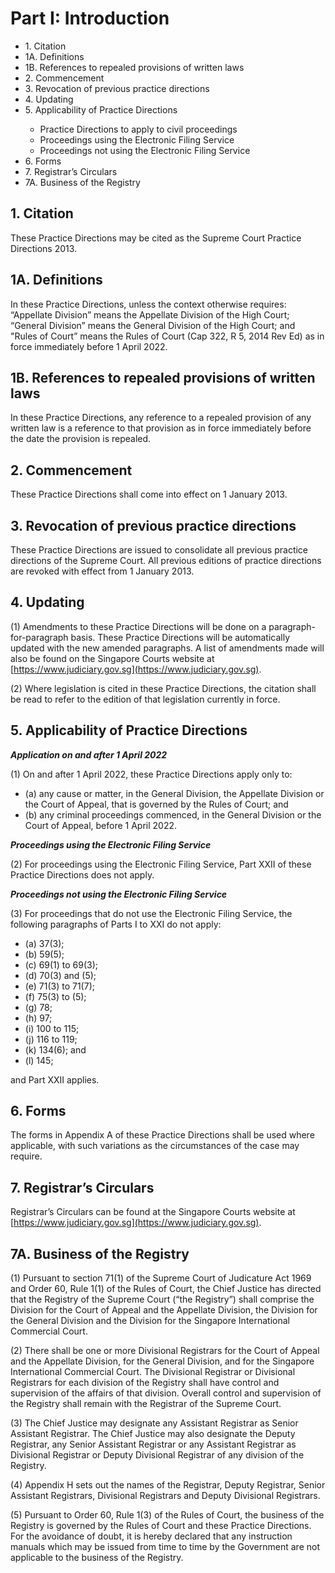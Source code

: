 # Part I: Introduction

<ul type="*">
	<li>1. Citation</li>
	<li>1A. Definitions</li>
    <li>1B. References to repealed provisions of written laws</li>
	<li>2. Commencement</li>
	<li>3. Revocation of previous practice directions</li>
	<li>4. Updating</li>
	<li>5. Applicability of Practice Directions</li>
		<ul>
			<li>Practice Directions to apply to civil proceedings</li>
			<li>Proceedings using the Electronic Filing Service</li>
			<li>Proceedings not using the Electronic Filing Service</li>
		</ul>
	<li>6. Forms</li>
	<li>7. Registrar’s Circulars</li>
	<li>7A. Business of the Registry  </li>
</ul>


## 1. Citation

These Practice Directions may be cited as the Supreme Court Practice Directions 2013.

## 1A. Definitions

In these Practice Directions, unless the context otherwise requires:<br>
 “Appellate Division” means the Appellate Division of the High Court;<br>
 “General Division” means the General Division of the High Court; and<br>
 "Rules of Court” means the Rules of Court (Cap 322, R 5, 2014 Rev Ed) as in force immediately before 1 April 2022.

## 1B. References to repealed provisions of written laws

In these Practice Directions, any reference to a repealed provision of any written law is a reference to that provision as in force immediately before the date the provision is repealed.

## 2. Commencement

These Practice Directions shall come into effect on 1 January 2013.

## 3. Revocation of previous practice directions

These Practice Directions are issued to consolidate all previous practice directions of the Supreme Court.  All previous editions of practice directions are revoked with effect from 1 January 2013.

## 4. Updating

(1) Amendments to these Practice Directions will be done on a paragraph-for-paragraph basis.  These Practice Directions will be automatically updated with the new amended paragraphs.  A list of amendments made will also be found on the Singapore Courts website at [https://www.judiciary.gov.sg](https://www.judiciary.gov.sg).


(2) Where legislation is cited in these Practice Directions, the citation shall be read to refer to the edition of that legislation currently in force.

## 5. Applicability of Practice Directions

***Application on and after 1 April 2022***

(1) On and after 1 April 2022, these Practice Directions apply only to:

<ul type="*">

<li>(a) any cause or matter, in the General Division, the Appellate Division or the Court of Appeal, that is governed by the Rules of Court; and</li>

<li>(b) any criminal proceedings commenced, in the General Division or the Court of Appeal, before 1 April 2022.</li>

</ul>

***Proceedings using the Electronic Filing Service***

(2) For proceedings using the Electronic Filing Service, Part XXII of these Practice Directions does not apply.

***Proceedings not using the Electronic Filing Service***

(3) For proceedings that do not use the Electronic Filing Service, the following paragraphs of Parts I to XXI do not apply:

<ul type='*'>
	<li>(a) 37(3);</li>
	<li>(b) 59(5);</li>
	<li>(c) 69(1) to 69(3);</li>
	<li>(d) 70(3) and (5);</li>
	<li>(e) 71(3) to 71(7);</li>
	<li>(f) 75(3) to (5);</li>
	<li>(g) 78;</li>
	<li>(h) 97;</li>
	<li>(i) 100 to 115;</li>
	<li>(j) 116 to 119;</li>
	<li>(k) 134(6); and</li>
	<li>(l) 145;</li>
</ul>


and Part XXII applies.

## 6. Forms

The forms in Appendix A of these Practice Directions shall be used where applicable, with such variations as the circumstances of the case may require.

## 7. Registrar’s Circulars

Registrar’s Circulars can be found at the Singapore Courts website at [https://www.judiciary.gov.sg](https://www.judiciary.gov.sg).

## 7A. Business of the Registry

(1) Pursuant to section 71(1) of the Supreme Court of Judicature Act 1969 and Order 60, Rule 1(1) of the Rules of Court, the Chief Justice has directed that the Registry of the Supreme Court (“the Registry”) shall comprise the Division for the Court of Appeal and the Appellate Division, the Division for the General Division and the Division for the Singapore International Commercial Court.

(2) There shall be one or more Divisional Registrars for the Court of Appeal and the Appellate Division, for the General Division, and for the Singapore International Commercial Court. The Divisional Registrar or Divisional Registrars for each division of the Registry shall have control and supervision of the affairs of that division. Overall control and supervision of the Registry shall remain with the Registrar of the Supreme Court.

(3) The Chief Justice may designate any Assistant Registrar as Senior Assistant Registrar. The Chief Justice may also designate the Deputy Registrar, any Senior Assistant Registrar or any Assistant Registrar as Divisional Registrar or Deputy Divisional Registrar of any division of the Registry.

(4) Appendix H sets out the names of the Registrar, Deputy Registrar, Senior Assistant Registrars, Divisional Registrars and Deputy Divisional Registrars.

(5) Pursuant to Order 60, Rule 1(3) of the Rules of Court, the business of the Registry is governed by the Rules of Court and these Practice Directions. For the avoidance of doubt, it is hereby declared that any instruction manuals which may be issued from time to time by the Government are not applicable to the business of the Registry.
